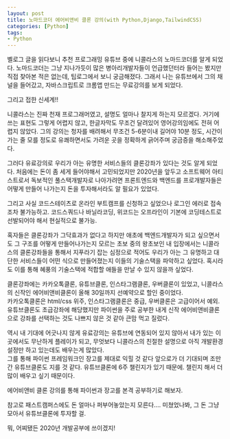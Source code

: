 ```yaml
---
layout: post
title: 노마드코더 에어비앤비 클론 강의(with Python,Django,TailwindCSS)
categories: [Python]
tags: 
- Python
---
```


벨로그 글을 읽다보니 추천 프로그래밍 유튜브 중에 니콜라스의 노마드코더를 알게 되었다. 
노마드코더는 그냥 지나가듯이 많은 병아리개발자들이 언급했던터라 들어는 봤지만 직접 찾아본 적은 없는데, 팁로그에서 보니 궁금해졌다. 
그래서 나는 유튜브에서 그의 채널을 들어갔고, 자바스크립트로 크롬앱 만드는 무료강의를 보게 되었다.

그리고 접한 신세계!! 

니콜라스는 진짜 천재 프로그래머였고, 설명도 얼마나 찰지게 하는지 모르겠다. 
거기에 쓰는 표현도 그렇게 어렵지 않고, 한글자막도 무조건 달려있어 영어강의임에도 전혀 어렵지 않았다.
그의 강의는 청자를 배려해서 무조건 5-6분이내 길어야 10분 정도, 시간이 가는 줄 모를 정도로 유쾌하면서도 가려운 곳을 정확하게 긁어주며 궁금증을 해소해주었다.

그러다 유료강의로 우리가 아는 유명한 서비스들의 클론강좌가 있다는 것도 알게 되었다.
처음에는 돈이 좀 세게 들어야해서 고민되었지만 2020년을 앞두고 소프트웨어 아티스트로서 독보적인 풀스택개발자로 나아가려면 프론트엔드와 백엔드를 프로개발자들은 어떻게 만들어 나가는지 돈을 투자해서라도 알 필요가 있었다.

그리고 사실 코드스테이츠로 온라인 부트캠프를 신청하고 싶었으나 로그인 에러로 접속조차 불가능하고. 코드스쿼드나 바닐라코딩, 위코드는 오프라인이 기본에 코딩테스트로 선발되어야 해서 현실적으로 불가능.

혹자들은 클론강좌가 그닥효과가 없다고 하지만 애초에 백엔드개발자가 되고 싶으면서도 그 구조를 어떻게 만들어나가는지 모르는 초보 중의 왕초보인 내 입장에서는 니콜라스의 클론강좌들을 통해서 지푸라기 잡는 심정으로 적어도 우리가 아는 그 유명하고 대단한 서비스들이 어떤 식으로 만들어졌는지 이들의 기술스택을 파악하고 싶었다. 혹시라도 이를 통해 혜풍의 기술스택에 적합할 애들을 만날 수 있지 않을까 싶었다.

클론강좌에는 카카오톡클론, 유튜브클론, 인스타그램클론, 우버클론이 있었고, 니콜라스의 신작인 에어비앤비클론이 올해 30일까지 선예약으로 할인 중이었다.
<br>카카오톡클론은 html/css 위주, 인스타그램클론은 중급, 우버클론은 고급이어서 예외. 유튜브클론도 초급강좌에 해당했지만 파이썬을 주로 공부한 내게 신작 에어비앤비클론으로 강좌를 선택하는 것도 나쁘지 않은 것 같아 큰맘 먹고 질렀다.

역시 내 기대에 어긋나지 않게 유료강의는 유튜브에 연동되어 있지 않아서 내가 있는 이곳에서도 무난하게 플레이가 되고, 무엇보다 니콜라스의 친절한 설명으로 아직 개발환경 설정만 하고 있는데도 배우는게 많았다. 
<br>그를 통해 파이썬 프레임워크인 장고를 제대로 익힐 것 같다 앞으로가 더 기대되며 조만간 유튜브클론도 지를 것 같다. 유튜브클론에 6주 챌린지가 있기 때문에. 챌린지 해서 더 많이 배우고 싶기 때문이다.

<p>에어비앤비 클론 강의를 통해 파이썬과 장고를 본격 공부하기로 해보자.</p>
참고로 패스트캠퍼스에도 돈 얼마나 퍼부어놓았는지 모른다.... 미쳤었나봐, 그 돈 그냥 모아서 유튜브클론에 투자할 걸.

<p>뭐, 어찌됐든 2020년 개발공부에 쓰이겠지!</p>
